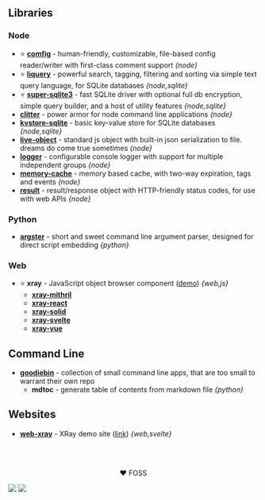 ## Libraries

### Node

- ⭐ [**comfig**](https://github.com/haxtra/comfig) - human-friendly, customizable, file-based config reader/writer with first-class comment support _{node}_
- ⭐ [**liquery**](https://github.com/haxtra/liquery) - powerful search, tagging, filtering and sorting via simple text query language, for SQLite databases _{node,sqlite}_
- ⭐ [**super-sqlite3**](https://github.com/haxtra/super-sqlite3) - fast SQLite driver with optional full db encryption, simple query builder, and a host of utility features _{node,sqlite}_
- [**clitter**](https://github.com/haxtra/clitter) - power armor for node command line applications _{node}_
- [**kvstore-sqlite**](https://github.com/haxtra/kvstore-sqlite) - basic key-value store for SQLite databases _{node,sqlite}_
- [**live-object**](https://github.com/haxtra/live-object) - standard js object with built-in json serialization to file. dreams do come true sometimes _{node}_
- [**logger**](https://github.com/haxtra/logger) - configurable console logger with support for multiple independent groups _{node}_
- [**memory-cache**](https://github.com/haxtra/memory-cache) - memory based cache, with two-way expiration, tags and events _{node}_
- [**result**](https://github.com/haxtra/result.js) - result/response object with HTTP-friendly status codes, for use with web APIs _{node}_


### Python

- [**argster**](https://github.com/haxtra/argster) - short and sweet command line argument parser, designed for direct script embedding _{python}_


### Web

- ⭐ **xray** - JavaScript object browser component ([demo](https://xray.haxtra.com)) _{web,js}_
	- [**xray-mithril**](https://github.com/haxtra/xray-mithril)
	- [**xray-react**](https://github.com/haxtra/xray-react)
	- [**xray-solid**](https://github.com/haxtra/xray-solid)
	- [**xray-svelte**](https://github.com/haxtra/xray-svelte)
	- [**xray-vue**](https://github.com/haxtra/xray-vue)


## Command Line

- [**goodiebin**](https://github.com/haxtra/goodiebin) - collection of small command line apps, that are too small to warrant their own repo
	- **mdtoc** - generate table of contents from markdown file _{python}_


## Websites

- [**web-xray**](https://github.com/haxtra/web-xray) - XRay demo site ([link](https://xray.haxtra.com)) _{web,svelte}_


<br/><br/><p align="center">♥️ FOSS</p>

![](https://hello.haxtra.com/gh-profile)
![](https://hit.yhype.me/github/profile?user_id=129618002)
